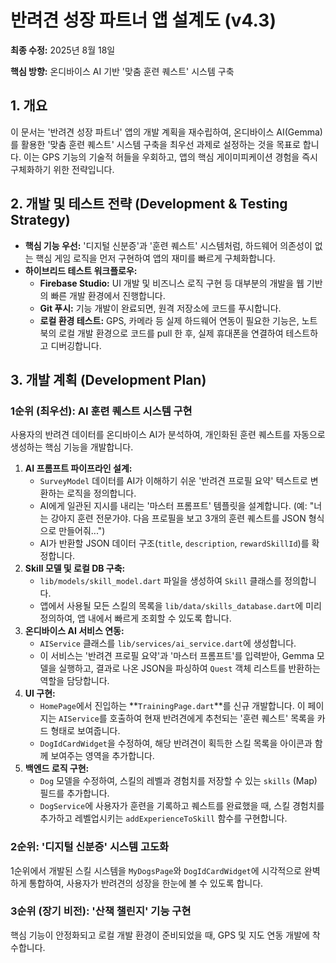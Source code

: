 # 반려견 성장 파트너 앱 설계도 (v4.3)

**최종 수정:** 2025년 8월 18일

**핵심 방향:** 온디바이스 AI 기반 '맞춤 훈련 퀘스트' 시스템 구축

## 1. 개요

이 문서는 '반려견 성장 파트너' 앱의 개발 계획을 재수립하여, 온디바이스 AI(Gemma)를 활용한 '맞춤 훈련 퀘스트' 시스템 구축을 최우선 과제로 설정하는 것을 목표로 합니다. 이는 GPS 기능의 기술적 허들을 우회하고, 앱의 핵심 게이미피케이션 경험을 즉시 구체화하기 위한 전략입니다.

## 2. 개발 및 테스트 전략 (Development & Testing Strategy)

- **핵심 기능 우선:** '디지털 신분증'과 '훈련 퀘스트' 시스템처럼, 하드웨어 의존성이 없는 핵심 게임 로직을 먼저 구현하여 앱의 재미를 빠르게 구체화합니다.
- **하이브리드 테스트 워크플로우:**
    - **Firebase Studio:** UI 개발 및 비즈니스 로직 구현 등 대부분의 개발을 웹 기반의 빠른 개발 환경에서 진행합니다.
    - **Git 푸시:** 기능 개발이 완료되면, 원격 저장소에 코드를 푸시합니다.
    - **로컬 환경 테스트:** GPS, 카메라 등 실제 하드웨어 연동이 필요한 기능은, 노트북의 로컬 개발 환경으로 코드를 pull 한 후, 실제 휴대폰을 연결하여 테스트하고 디버깅합니다.

## 3. 개발 계획 (Development Plan)

### 1순위 (최우선): AI 훈련 퀘스트 시스템 구현

사용자의 반려견 데이터를 온디바이스 AI가 분석하여, 개인화된 훈련 퀘스트를 자동으로 생성하는 핵심 기능을 개발합니다.

1.  **AI 프롬프트 파이프라인 설계:**
    - `SurveyModel` 데이터를 AI가 이해하기 쉬운 '반려견 프로필 요약' 텍스트로 변환하는 로직을 정의합니다.
    - AI에게 일관된 지시를 내리는 '마스터 프롬프트' 템플릿을 설계합니다. (예: "너는 강아지 훈련 전문가야. 다음 프로필을 보고 3개의 훈련 퀘스트를 JSON 형식으로 만들어줘...")
    - AI가 반환할 JSON 데이터 구조(`title`, `description`, `rewardSkillId`)를 확정합니다.
2.  **Skill 모델 및 로컬 DB 구축:**
    - `lib/models/skill_model.dart` 파일을 생성하여 `Skill` 클래스를 정의합니다.
    - 앱에서 사용될 모든 스킬의 목록을 `lib/data/skills_database.dart`에 미리 정의하여, 앱 내에서 빠르게 조회할 수 있도록 합니다.
3.  **온디바이스 AI 서비스 연동:**
    - `AIService` 클래스를 `lib/services/ai_service.dart`에 생성합니다.
    - 이 서비스는 '반려견 프로필 요약'과 '마스터 프롬프트'를 입력받아, Gemma 모델을 실행하고, 결과로 나온 JSON을 파싱하여 `Quest` 객체 리스트를 반환하는 역할을 담당합니다.
4.  **UI 구현:**
    - `HomePage`에서 진입하는 **`TrainingPage.dart`**를 신규 개발합니다. 이 페이지는 `AIService`를 호출하여 현재 반려견에게 추천되는 '훈련 퀘스트' 목록을 카드 형태로 보여줍니다.
    - `DogIdCardWidget`을 수정하여, 해당 반려견이 획득한 스킬 목록을 아이콘과 함께 보여주는 영역을 추가합니다.
5.  **백엔드 로직 구현:**
    - `Dog` 모델을 수정하여, 스킬의 레벨과 경험치를 저장할 수 있는 `skills` (Map) 필드를 추가합니다.
    - `DogService`에 사용자가 훈련을 기록하고 퀘스트를 완료했을 때, 스킬 경험치를 추가하고 레벨업시키는 `addExperienceToSkill` 함수를 구현합니다.

### 2순위: '디지털 신분증' 시스템 고도화

1순위에서 개발된 스킬 시스템을 `MyDogsPage`와 `DogIdCardWidget`에 시각적으로 완벽하게 통합하여, 사용자가 반려견의 성장을 한눈에 볼 수 있도록 합니다.

### 3순위 (장기 비전): '산책 챌린지' 기능 구현

핵심 기능이 안정화되고 로컬 개발 환경이 준비되었을 때, GPS 및 지도 연동 개발에 착수합니다.
